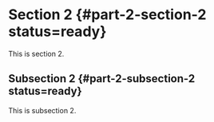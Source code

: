 # Section 2 {#part-2-section-2 status=ready} 

This is section 2. 

## Subsection 2 {#part-2-subsection-2 status=ready}

This is subsection 2.
